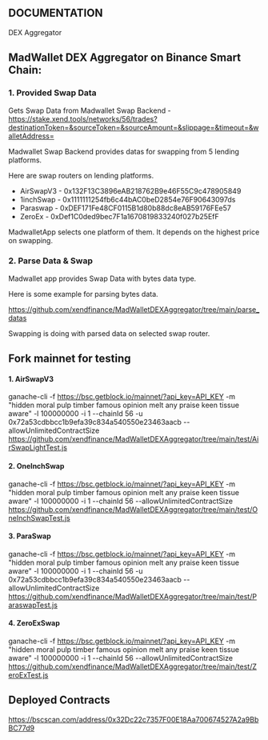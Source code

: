 ## DOCUMENTATION

DEX Aggregator

## MadWallet DEX Aggregator on Binance Smart Chain:

### 1. Provided Swap Data
Gets Swap Data from Madwallet Swap Backend - https://stake.xend.tools/networks/56/trades?destinationToken=&sourceToken=&sourceAmount=&slippage=&timeout=&walletAddress=

Madwallet Swap Backend provides datas for swapping from 5 lending platforms.

Here are swap routers on lending platforms.
* AirSwapV3 - 0x132F13C3896eAB218762B9e46F55C9c478905849
* 1inchSwap - 0x1111111254fb6c44bAC0beD2854e76F90643097ds
* Paraswap - 0xDEF171Fe48CF0115B1d80b88dc8eAB59176FEe57
* ZeroEx - 0xDef1C0ded9bec7F1a1670819833240f027b25EfF

MadwalletApp selects one platform of them. It depends on the highest price on swapping.

### 2. Parse Data & Swap
Madwallet app provides Swap Data with bytes data type.

Here is some example for parsing bytes data.

https://github.com/xendfinance/MadWalletDEXAggregator/tree/main/parse_datas

Swapping is doing with parsed data on selected swap router.

## Fork mainnet for testing

#### 1. AirSwapV3
ganache-cli -f https://bsc.getblock.io/mainnet/?api_key=API_KEY -m "hidden moral pulp timber famous opinion melt any praise keen tissue aware" -l 100000000 -i 1 --chainId 56 -u 0x72a53cdbbcc1b9efa39c834a540550e23463aacb --allowUnlimitedContractSize
https://github.com/xendfinance/MadWalletDEXAggregator/tree/main/test/AirSwapLightTest.js

#### 2. OneInchSwap
ganache-cli -f https://bsc.getblock.io/mainnet/?api_key=API_KEY -m "hidden moral pulp timber famous opinion melt any praise keen tissue aware" -l 100000000 -i 1 --chainId 56 --allowUnlimitedContractSize
https://github.com/xendfinance/MadWalletDEXAggregator/tree/main/test/OneInchSwapTest.js

#### 3. ParaSwap
ganache-cli -f https://bsc.getblock.io/mainnet/?api_key=API_KEY -m "hidden moral pulp timber famous opinion melt any praise keen tissue aware" -l 100000000 -i 1 --chainId 56 -u 0x72a53cdbbcc1b9efa39c834a540550e23463aacb --allowUnlimitedContractSize
https://github.com/xendfinance/MadWalletDEXAggregator/tree/main/test/ParaswapTest.js 

#### 4. ZeroExSwap
ganache-cli -f https://bsc.getblock.io/mainnet/?api_key=API_KEY -m "hidden moral pulp timber famous opinion melt any praise keen tissue aware" -l 100000000 -i 1 --chainId 56 --allowUnlimitedContractSize
https://github.com/xendfinance/MadWalletDEXAggregator/tree/main/test/ZeroExTest.js

## Deployed Contracts
https://bscscan.com/address/0x32Dc22c7357F00E18Aa700674527A2a9BbBC77d9
